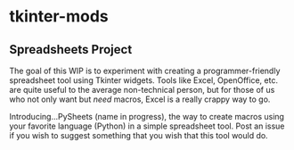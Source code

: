 # tkinter-mods
## Spreadsheets Project

The goal of this WIP is to experiment with creating a programmer-friendly spreadsheet tool using Tkinter widgets. Tools like Excel, OpenOffice, etc. are quite useful to the average non-technical person, but for those of us who not only want but _need_ macros, Excel is a really crappy way to go.

Introducing...PySheets (name in progress), the way to create macros using your favorite language (Python) in a simple spreadsheet tool. Post an issue if you wish to suggest something that you wish that this tool would do.